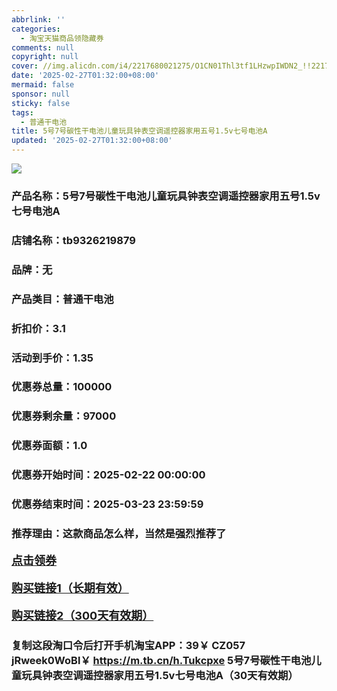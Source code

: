 ```yaml
---
abbrlink: ''
categories:
  - 淘宝天猫商品领隐藏券
comments: null
copyright: null
cover: //img.alicdn.com/i4/2217680021275/O1CN01Thl3tf1LHzwpIWDN2_!!2217680021275.jpg
date: '2025-02-27T01:32:00+08:00'
mermaid: false
sponsor: null
sticky: false
tags:
  - 普通干电池
title: 5号7号碳性干电池儿童玩具钟表空调遥控器家用五号1.5v七号电池A
updated: '2025-02-27T01:32:00+08:00'
--- 
```


![](//img.alicdn.com/i4/2217680021275/O1CN01Thl3tf1LHzwpIWDN2_!!2217680021275.jpg)

### 产品名称：5号7号碳性干电池儿童玩具钟表空调遥控器家用五号1.5v七号电池A
### 店铺名称：tb9326219879
### 品牌：无
### 产品类目：普通干电池
### 折扣价：3.1
### 活动到手价：1.35
### 优惠券总量：100000
### 优惠券剩余量：97000
### 优惠券面额：1.0
### 优惠券开始时间：2025-02-22 00:00:00	
### 优惠券结束时间：2025-03-23 23:59:59	
### 推荐理由：这款商品怎么样，当然是强烈推荐了

<p style="font-size: 18px; font-weight: bold;">
  <a href="这款商品太牛了！销售太火爆以至于没有设置" target="_blank">点击领券</a>
</p>
<p style="font-size: 18px; font-weight: bold;">
  <a href="https://s.click.taobao.com/t?e=m%3D2%26s%3DV6R0O7niHnxw4vFB6t2Z2ueEDrYVVa64LKpWJ%2Bin0XLjf2vlNIV67kkfnVn6TwKdNGaA%2Fv7qa0T3ID%2FV1RqsF4wnCJeELi4I%2FIEn%2BS1IjHAB0ghlTd7WlZVm%2FOAUUFw71qrpxiwMoCNxc1AtbZGVS3n1AX1j0hEZevQ8DHRy6KTNEPXytV9ALtCLThlbPuuZLb93Df8fOzh2XnNKxzjqvUJDQq9Z%2BIKS5n0FgC1o50o52MrOr4nXYP3BF8d2sbUIqdJREQjKTtejO9AJYjY8CXJ%2BwEVkOqHFxXrzIZ2ny%2F4uN0DDhDDr8Nm8%2B4M9B5iR" target="_blank">购买链接1（长期有效）</a>
</p>
<p style="font-size: 18px; font-weight: bold;">
  <a href="https://s.click.taobao.com/0xr4TNs" target="_blank">购买链接2（300天有效期）</a>
</p>

### 复制这段淘口令后打开手机淘宝APP：39￥ CZ057 jRweek0WoBl￥ https://m.tb.cn/h.Tukcpxe  5号7号碳性干电池儿童玩具钟表空调遥控器家用五号1.5v七号电池A（30天有效期）
